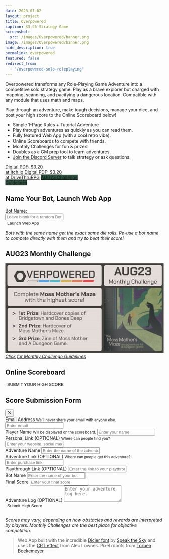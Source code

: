 ```yaml
---
date: 2023-01-02
layout: project
title: Overpowered
caption: $3.20 Strategy Game
screenshot:
  src: /images/Overpowered/banner.png
image: /images/Overpowered/banner.png
hide_description: true
permalink: overpowered
featured: false
redirect_from:
  - "/overpowered-solo-roleplaying"
---
```


Overpowered transforms any Role-Playing Game Adventure into a competitive solo strategy game. Play as a brave explorer bot charged with mapping, scanning, and pacifying a dangerous location. Compatible with any module that uses math and maps.

Play through an adventure, make tough decisions, manage your dice, and post your high score to the Online Scoreboard below!

* Simple 1-Page Rules + Tutorial Adventure
* Play through adventures as quickly as you can read them.
* Fully featured Web App (with a cool retro vibe).
* Online Scoreboards to compete with friends.
* Monthly Challenges for fun & prizes!
* Doubles as a GM prep tool to learn adventures.
* [Join the Discord Server](https://discord.gg/JUWu4gDutf) to talk strategy or ask questions.

<div class="shopping-buttons">
<a target="_blank" href="https://technicalgrimoire.itch.io/overpowered-solo-roleplaying" class="btn btn-primary itchBTN">Digital PDF: $3.20<br>at Itch.io</a>
<a target="_blank" href="https://www.drivethrurpg.com/product/421856/Overpowered-Solo-Roleplaying" class="btn btn-primary dtrpgBTN">Digital PDF: $3.20<br>at DriveThruRPG</a>
<a target="_blank" href="/files/Overpowered/AUG23_Guidelines.pdf" class="btn btn-primary" style="color: var(--OPwhite);background-color:#2c503e;border: none;">AUG23 Challenge<br>Guidelines</a>
</div>

## Name Your Bot, Launch Web App
<form class="form-inline" target="_blank" action="/overpowered-app" method="get" >
  <div class="form-group">
    Bot Name: 
  </div>
  <div class="form-group col-6 mx-sm-3">
      <input style="width: inherit;" type="text" name="name" class="form-control" id="botName" placeholder="Leave blank for a random Bot name">
  </div>
  <button style="color: var(--OPwhite);background-color: var(--OPdarkblue);border: none;" type="submit" class="btn btn-primary">Launch Web App</button>
</form>

*Bots with the same name get the exact same die rolls. Re-use a bot name to compete directly with them and try to beat their score!*

## AUG23 Monthly Challenge

[![AUG23 Teaser](/images/overpowered/aug23.png)](/files/Overpowered/AUG23_Guidelines.pdf)
[*Click for Monthly Challenge Guidelines*](/files/Overpowered/AUG23_Guidelines.pdf)

## Online Scoreboard

<div class="shopping-buttons" style="border-bottom: none;">
  <button class="btn btn-primary" id="overpoweredShowForm"
    style="color: var(--OPwhite);background-color: var(--OPdarkblue);border: none;">SUBMIT YOUR HIGH SCORE</button>
</div>

<section class="overpoweredModal modal-hidden">
  <div class="row">
    <h2>Score Submission Form</h2>
    <button class="modal-close">⨉</button>
  </div>
  <form name="overpoweredScoreboard" method="POST" data-netlify="true">
    <div class="form-group">
      <label for="overpoweredEmail">Email Address</label>
      <small id="emailHelp" class="form-text text-muted">We'll never share your email with anyone else.</small>
      <input type="email" class="form-control" id="overpoweredEmail" aria-describedby="emailHelp"
        placeholder="Enter email">
    </div>
    <div class="form-group">
      <label for="overpoweredName">Player Name</label>
      <small id="nameHelp" class="form-text text-muted">Will be displayed on the scoreboard.</small>
      <input type="text" class="form-control" id="overpoweredName" aria-describedby="nameHelp"
        placeholder="Enter your name">
    </div>
    <div class="form-group">
      <label for="overpoweredLink">Personal Link (OPTIONAL)</label>
      <small id="linkHelp" class="form-text text-muted">Where can people find you?</small>
      <input type="text" class="form-control" id="overpoweredLink" aria-describedby="linkHelp"
        placeholder="Enter your website, social media, etc">
    </div>
    <div class="form-group">
      <label for="overpoweredAdventure">Adventure Name</label>
      <input type="text" class="form-control" id="overpoweredAdventure" aria-describedby="adventureHelp"
        placeholder="Enter the name of the adventure you played">
    </div>
    <div class="form-group">
      <label for="overpoweredAdventureLink">Adventure Link (OPTIONAL)</label>
      <small id="adventureLinkHelp" class="form-text text-muted">Where can people get this adventure?</small>
      <input type="text" class="form-control" id="overpoweredAdventureLink" aria-describedby="adventureLinkHelp"
        placeholder="Enter purchase link">
    </div>
    <div class="form-group">
      <label for="playthroughLink">Playthrough Link (OPTIONAL)</label>
      <input type="text" class="form-control" id="playthroughLink" aria-describedby="playthroughLinkHelp"
        placeholder="Enter the link to your playthrough">
    </div>
    <div class="form-group">
      <label for="botName">Bot Name</label>
      <input type="text" class="form-control" id="botName" aria-describedby="botNameHelp"
        placeholder="Enter the name of your bot">
    </div>
    <div class="form-group">
      <label for="finalScore">Final Score</label>
      <input type="text" class="form-control" id="finalScore" aria-describedby="finalScoreHelp"
        placeholder="Enter your final score">
    </div>
    <div class="form-group">
      <label for="overpoweredAdventureLog">Adventure Log (OPTIONAL)</label>
      <textarea class="form-control" id="overpoweredAdventureLog" rows="3"
        placeholder="Enter your adventure log here."></textarea>
    </div>
    <button type="submit" class="btn btn-primary"
      style="color: var(--OPwhite);background-color: var(--OPdarkblue);border: none;">Submit High Score</button>
  </form>
</section>

<div class="modal-overlay modal-hidden"></div>

<table class="overpowered-scores" id="overpowered-table">
</table>

*Scores may vary, depending on how obstacles and rewards are interpreted by players. Monthly Challenges are the best place for objective competition.*

> Web App built with the incredible [Dicier font](https://speakthesky.itch.io/typeface-dicier) by [Speak the Sky](https://speakthesky.com/) and uses the [CRT effect](http://aleclownes.com/2017/02/01/crt-display.html) from Alec Lownes. Pixel robots from [Torben Boekemeyer]([https://mounirtohami.itch.io/26-animated-pixelart-robots](https://torbenboekemeyer.me/)).

<script async src="/assets/generator_resources/overpoweredScoreboard.js" language="javascript" type="text/javascript"></script>
